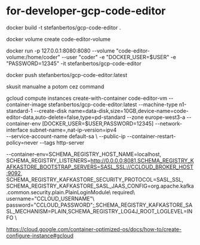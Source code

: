 # for-developer-gcp-code-editor
docker build -t stefanbertos/gcp-code-editor .

docker volume create code-editor-volume

docker run -p 127.0.0.1:8080:8080 --volume "code-editor-volume:/home/coder" --user "coder" -e "DOCKER_USER=$USER" -e "PASSWORD=12345" -it stefanbertos/gcp-code-editor

docker push stefanbertos/gcp-code-editor:latest

skusit manualne a potom cez command

gcloud compute instances create-with-container code-editor-vm --container-image stefanbertos/gcp-code-editor:latest --machine-type n1-standard-1 --create-disk name=data-disk,size=10GB,device-name=code-editor-data,auto-delete=false,type=pd-standard --zone europe-west3-a
--container-env [DOCKER_USER=$USER,PASSWORD=12345] --network-interface subnet-name=<subnet name>,nat-ip-version=ipv4 \
--service-account-name default-sa \ --public-ip  --container-restart-policy=never --tags http-server

--container-env=SCHEMA_REGISTRY_HOST_NAME=localhost,
SCHEMA_REGISTRY_LISTENERS=http://0.0.0.0:8081,SCHEMA_REGISTRY_KAFKASTORE_BOOTSTRAP_SERVERS=SASL_SSL://CCLOUD_BROKER_HOST:9092,
SCHEMA_REGISTRY_KAFKASTORE_SECURITY_PROTOCOL=SASL_SSL,
SCHEMA_REGISTRY_KAFKASTORE_SASL_JAAS_CONFIG=org.apache.kafka.common.security.plain.PlainLoginModule\ 
required\ username=\"CCLOUD_USERNAME\"\ password=\"CCLOUD_PASSWORD\"\;,SCHEMA_REGISTRY_KAFKASTORE_SASL_MECHANISM=PLAIN,SCHEMA_REGISTRY_LOG4J_ROOT_LOGLEVEL=INFO \
     

https://cloud.google.com/container-optimized-os/docs/how-to/create-configure-instance#gcloud
